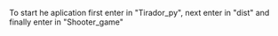 To start he aplication first enter in "Tirador_py", next enter in "dist" and finally enter in "Shooter_game"
